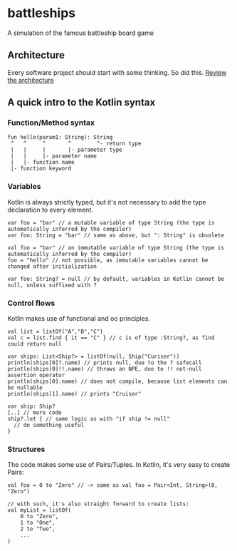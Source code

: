 # battleships

A simulation of the famous battleship board game

## Architecture

Every software project should start with some thinking. So did this.
[Review the architecture](https://miro.com/app/board/o9J_llIX690=/?invite_link_id=116517360909)

## A quick intro to the Kotlin syntax

### Function/Method syntax

```
fun hello(param1: String): String
 ^   ^     ^       ^        ^- return type
 |   |     |       |- parameter type
 |   |     |- parameter name
 |   |- function name
 |- function keyword
```

### Variables

Kotlin is always strictly typed, but it's not necessary to add the type declaration to every element.
```
var foo = "bar" // a mutable variable of type String (the type is automatically inferred by the compiler)
var foo: String = "bar" // same as above, but ": String" is obsolete

val foo = "bar" // an immutable variable of type String (the type is automatically inferred by the compiler)
foo = "hello" // not possible, as immutable variables cannot be changed after initialization

var foo: String? = null // by default, variables in Kotlin cannot be null, unless suffixed with ?
```

### Control flows

Kotlin makes use of functional and oo principles.
```
val list = listOf("A","B","C")
val c = list.find { it == "C" } // c is of type :String?, as find could return null

var ships: List<Ship?> = listOf(null, Ship("Curiser"))
println(ships[0]?.name) // prints null, due to the ? safecall
println(ships[0]!!.name) // throws an NPE, due to !! not-null assertion operator
println(ships[0].name) // does not compile, because list elements can be nullable
println(ships[1].name) // prints "Cruiser"

var ship: Ship?
[..] // more code
ship?.let { // same logic as with "if ship != null"
  // do something useful
}
```

### Structures

The code makes some use of Pairs/Tuples. In Kotlin, it's very easy to create Pairs:
```
val foo = 0 to "Zero" // -> same as val foo = Pair<Int, String>(0, "Zero")

// with such, it's also straight forward to create lists:
val myList = listOf(
    0 to "Zero",
    1 to "One",
    2 to "Two",
    ...
)
```
